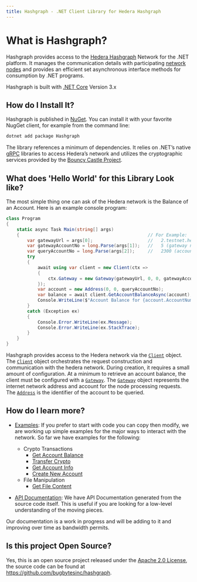 ```yaml
---
title: Hashgraph - .NET Client Library for Hedera Hashgraph
---
```

# What is Hashgraph?

Hashgraph provides access to the [Hedera Hashgraph](https://www.hedera.com/) Network for the .NET platform.  It manages the communication details with participating [network nodes](https://docs.hedera.com/guides/mainnet/mainnet-nodes) and provides an efficient set asynchronous interface methods for consumption by .NET programs.

Hashgraph is built with [.NET Core](https://docs.microsoft.com/en-us/dotnet/core/introduction) Version 3.x

## How do I Install It?

Hashgraph is published in [NuGet](https://www.nuget.org/packages/Hashgraph/).  You can install it with your favorite NugGet client, for example from the command line:

```sh
dotnet add package Hashgraph
```

The library references a minimum of dependencies.  It relies on .NET’s native [gRPC](https://docs.microsoft.com/en-us/aspnet/core/grpc/) libraries to access Hedera’s network and utilizes the cryptographic services provided by the [Bouncy Castle Project](http://www.bouncycastle.org/).

## What does 'Hello World' for this Library Look like?

The most simple thing one can ask of the Hedera network is the Balance of an Account.  Here is an example console program:

```csharp
class Program
{
    static async Task Main(string[] args)
    {                                                 // For Example:
        var gatewayUrl = args[0];                     //   2.testnet.hedera.com:50211
        var gatewayAccountNo = long.Parse(args[1]);   //   5 (gateway node 0.0.5)
        var queryAccountNo = long.Parse(args[2]);     //   2300 (account 0.0.2300)
        try
        {
            await using var client = new Client(ctx =>
            {
                ctx.Gateway = new Gateway(gatewayUrl, 0, 0, gatewayAccountNo);
            });
            var account = new Address(0, 0, queryAccountNo);
            var balance = await client.GetAccountBalanceAsync(account);
            Console.WriteLine($"Account Balance for {account.AccountNum} is {balance:#,#} tinybars.");
        }
        catch (Exception ex)
        {
            Console.Error.WriteLine(ex.Message);
            Console.Error.WriteLine(ex.StackTrace);
        }
    }
}
```

Hashgraph provides access to the Hedera network via the [`Client`](xref:Hashgraph.Client) object.  The [`Client`](xref:Hashgraph.Client) object orchestrates the request construction and communication with the hedera network.   During creation, it requires a small amount of configuration.  At a minimum to retrieve an account balance, the client must be configured with a [`Gateway`](xref:Hashgraph.Gateway).  The [`Gateway`](xref:Hashgraph.Gateway) object represents the internet network address and account for the node processing requests.  The [`Address`](xref:Hashgraph.Address) is the identifier of the account to be queried.

## How do I learn more?

* [Examples](crypto/balance.md):  If you prefer to start with code you can copy then modify, we are working up simple examples for the major ways to interact with the network. So far we have examples for the following:
  * Crypto Transactions
    * [Get Account Balance](crypto/balance.md)
    * [Transfer Crypto](crypto/transfer.md)
    * [Get Account Info](crypto/info.md)
    * [Create New Account](crypto/create.md)
  * File Manipulation 
    * [Get File Content](file/getfilecontent.md)

* [API Documentation](~/obj/temp/apiyml/Hashgraph.yml): We have API Documentation generated from the source code itself.  This is useful if you are looking for a low-level understanding of the moving pieces.  

Our documentation is a work in progress and will be adding to it and improving over time as bandwidth permits.

## Is this project Open Source?

Yes, this is an open source project released under the [Apache 2.0 License](https://github.com/bugbytesinc/Hashgraph/blob/master/LICENSE), the source code can be found at https://github.com/bugbytesinc/hashgraph.
